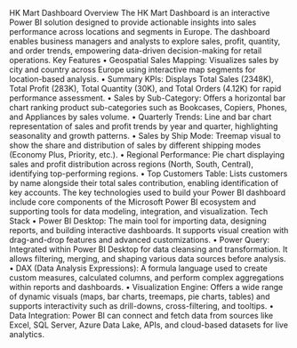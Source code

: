  HK Mart Dashboard
Overview
The HK Mart Dashboard is an interactive Power BI solution designed to provide actionable insights into sales performance across locations and segments in Europe. The dashboard enables business managers and analysts to explore sales, profit, quantity, and order trends, empowering data-driven decision-making for retail operations.
Key Features
•	Geospatial Sales Mapping: Visualizes sales by city and country across Europe using interactive map segments for location-based analysis.
•	Summary KPIs: Displays Total Sales (2348K), Total Profit (283K), Total Quantity (30K), and Total Orders (4.12K) for rapid performance assessment.
•	Sales by Sub-Category: Offers a horizontal bar chart ranking product sub-categories such as Bookcases, Copiers, Phones, and Appliances by sales volume.
•	Quarterly Trends: Line and bar chart representation of sales and profit trends by year and quarter, highlighting seasonality and growth patterns.
•	Sales by Ship Mode: Treemap visual to show the share and distribution of sales by different shipping modes (Economy Plus, Priority, etc.).
•	Regional Performance: Pie chart displaying sales and profit distribution across regions (North, South, Central), identifying top-performing regions.
•	Top Customers Table: Lists customers by name alongside their total sales contribution, enabling identification of key accounts.
The key technologies used to build your Power BI dashboard include core components of the Microsoft Power BI ecosystem and supporting tools for data modeling, integration, and visualization.
 Tech Stack
•	Power BI Desktop: The main tool for importing data, designing reports, and building interactive dashboards. It supports visual creation with drag-and-drop features and advanced customizations. 
•	Power Query: Integrated within Power BI Desktop for data cleansing and transformation. It allows filtering, merging, and shaping various data sources before analysis. 
•	DAX (Data Analysis Expressions): A formula language used to create custom measures, calculated columns, and perform complex aggregations within reports and dashboards. 
•	Visualization Engine: Offers a wide range of dynamic visuals (maps, bar charts, treemaps, pie charts, tables) and supports interactivity such as drill-downs, cross-filtering, and tooltips. 
•	Data Integration: Power BI can connect and fetch data from sources like Excel, SQL Server, Azure Data Lake, APIs, and cloud-based datasets for live analytics. 

